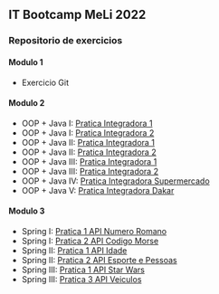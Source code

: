 ## IT Bootcamp MeLi 2022

### Repositorio de exercicios

#### Modulo 1
- Exercicio Git

#### Modulo 2
- OOP + Java I:     [Pratica Integradora 1](https://github.com/wevertonbruno/it-bootcamp-meli-java/tree/main/modulo-2/java-1-pratica-integradora-1)
- OOP + Java I:     [Pratica Integradora 2](https://github.com/wevertonbruno/it-bootcamp-meli-java/tree/main/modulo-2/java-1-pratica-integradora-2)
- OOP + Java II:    [Pratica Integradora 1](https://github.com/wevertonbruno/it-bootcamp-meli-java/tree/main/modulo-2/java-2-pratica-integradora-1)
- OOP + Java II:    [Pratica Integradora 2](https://github.com/wevertonbruno/it-bootcamp-meli-java/tree/main/modulo-2/java-2-pratica-integradora-2)
- OOP + Java III:   [Pratica Integradora 1](https://github.com/wevertonbruno/it-bootcamp-meli-java/tree/main/modulo-2/java-3-pratica-integradora-1)
- OOP + Java III:   [Pratica Integradora 2](https://github.com/wevertonbruno/it-bootcamp-meli-java/tree/main/modulo-2/java-3-pratica-integradora-2)
- OOP + Java IV:    [Pratica Integradora Supermercado](https://github.com/wevertonbruno/it-bootcamp-meli-java/tree/main/modulo-2/java-4-pratica-integradora)
- OOP + Java V:     [Pratica Integradora Dakar](https://github.com/wevertonbruno/it-bootcamp-meli-java/tree/main/modulo-2/java-5-pratica-integradora-dakar)


#### Modulo 3
- Spring I: [Pratica 1 API Numero Romano](https://github.com/wevertonbruno/it-bootcamp-meli-java/tree/main/modulo-3/spring-1-pratica-1)
- Spring I: [Pratica 2 API Codigo Morse](https://github.com/wevertonbruno/it-bootcamp-meli-java/tree/main/modulo-3/spring-1-pratica-2)
- Spring II: [Pratica 1 API Idade](https://github.com/wevertonbruno/it-bootcamp-meli-java/tree/main/modulo-3/spring-2-pratica-1)
- Spring II: [Pratica 2 API Esporte e Pessoas](https://github.com/wevertonbruno/it-bootcamp-meli-java/tree/main/modulo-3/spring-2-pratica-2)
- Spring III: [Pratica 1 API Star Wars](https://github.com/wevertonbruno/it-bootcamp-meli-java/tree/main/modulo-3/spring-3-pratica-1)
- Spring III: [Pratica 3 API Veiculos](https://github.com/wevertonbruno/it-bootcamp-meli-java/tree/main/modulo-3/spring-3-pratica-3)

